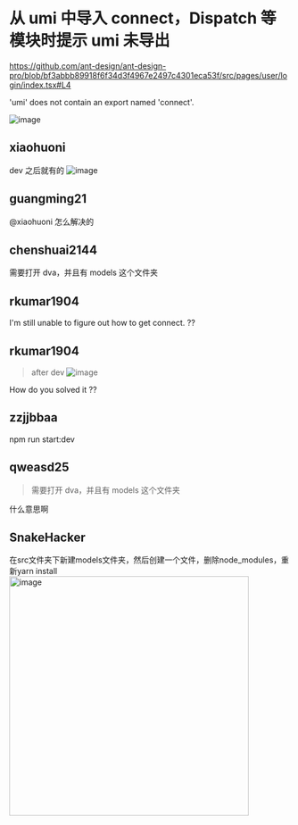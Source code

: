 # 从 umi 中导入 connect，Dispatch 等模块时提示 umi 未导出

https://github.com/ant-design/ant-design-pro/blob/bf3abbb89918f6f34d3f4967e2497c4301eca53f/src/pages/user/login/index.tsx#L4

'umi' does not contain an export named 'connect'.

![image](https://user-images.githubusercontent.com/30174437/78200679-fe2b9280-74c1-11ea-82f6-e51ecf905ff9.png)

## xiaohuoni

dev 之后就有的
![image](https://user-images.githubusercontent.com/11746742/78203359-55813100-74c9-11ea-92c7-a5c70f3702b6.png)

## guangming21

@xiaohuoni 怎么解决的

## chenshuai2144

需要打开 dva，并且有 models 这个文件夹

## rkumar1904

I'm still unable to figure out how to get connect. ??

## rkumar1904

> after dev
> ![image](https://user-images.githubusercontent.com/11746742/78203359-55813100-74c9-11ea-92c7-a5c70f3702b6.png)

How do you solved it ??

## zzjjbbaa

npm run start:dev

## qweasd25

> 需要打开 dva，并且有 models 这个文件夹

什么意思啊

## SnakeHacker

在src文件夹下新建models文件夹，然后创建一个文件，删除node_modules，重新yarn install
<img width="429" alt="image" src="https://github.com/ant-design/ant-design-pro/assets/11294011/faf6b508-be79-4cff-bb39-872c39e71c53">
